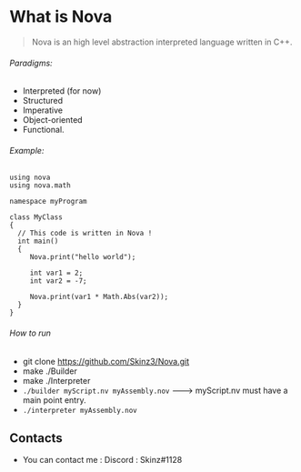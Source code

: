 
# What is Nova

> Nova is an high level abstraction interpreted language written in C++.
  
  ###### Paradigms:
  + Interpreted (for now)
  + Structured
  + Imperative
  + Object-oriented
  + Functional.

  ###### Example:

  ```
using nova
using nova.math

namespace myProgram

class MyClass
{
    // This code is written in Nova !
    int main()
    {
       Nova.print("hello world");

       int var1 = 2;
       int var2 = -7;
       
       Nova.print(var1 * Math.Abs(var2));
    }
}
 ```
 ###### How to run
  + git clone https://github.com/Skinz3/Nova.git
  + make ./Builder
  + make ./Interpreter
  + ``` ./builder myScript.nv myAssembly.nov ```  ---> myScript.nv must have a main point entry.
  + ``` ./interpreter myAssembly.nov ```

## Contacts

  * You can contact me : Discord : Skinz#1128
  
